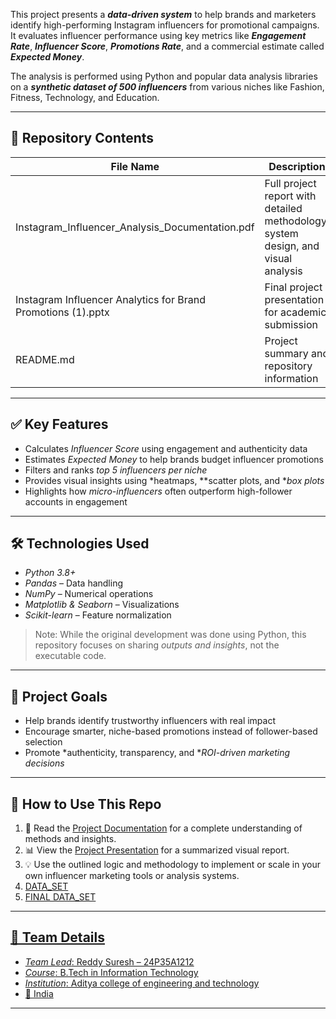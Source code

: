 This project presents a ***data-driven system*** to help brands and marketers identify high-performing Instagram influencers for promotional campaigns. It evaluates influencer performance using key metrics like ***Engagement Rate***, ***Influencer Score***, ***Promotions Rate***, and a commercial estimate called ***Expected Money***.

The analysis is performed using Python and popular data analysis libraries on a ***synthetic dataset of 500 influencers*** from various niches like Fashion, Fitness, Technology, and Education.

---

## 📁 Repository Contents

| File Name | Description |
|-----------|-------------|
| Instagram_Influencer_Analysis_Documentation.pdf | Full project report with detailed methodology, system design, and visual analysis |
| Instagram Influencer Analytics for Brand Promotions (1).pptx | Final project presentation for academic submission |
| README.md | Project summary and repository information |

---

## ✅ Key Features

- Calculates *Influencer Score* using engagement and authenticity data
- Estimates *Expected Money* to help brands budget influencer promotions
- Filters and ranks *top 5 influencers per niche*
- Provides visual insights using *heatmaps, **scatter plots, and **box plots*
- Highlights how *micro-influencers* often outperform high-follower accounts in engagement

---

## 🛠 Technologies Used

- *Python 3.8+*
- *Pandas* – Data handling
- *NumPy* – Numerical operations
- *Matplotlib & Seaborn* – Visualizations
- *Scikit-learn* – Feature normalization

> Note: While the original development was done using Python, this repository focuses on sharing *outputs and insights*, not the executable code.

---
## 🎯 Project Goals

- Help brands identify trustworthy influencers with real impact
- Encourage smarter, niche-based promotions instead of follower-based selection
- Promote *authenticity, transparency, and **ROI-driven marketing decisions*

---

## 🧾 How to Use This Repo

1. 📄 Read the [Project Documentation](./Instagram_Influencer_Analysis_Documentation.pdf) for a complete understanding of methods and insights.
2. 📊 View the [Project Presentation](./Instagram%20Influencer%20Analytics%20for%20Brand%20Promotions%20(1).pptx) for a summarized visual report.
3. 💡 Use the outlined logic and methodology to implement or scale in your own influencer marketing tools or analysis systems.
4. <a href="https://github.com/sureshmadmax/Influencer-Analytics-for-Brand-Promotions/blob/main/Insta_Influencer_Data_set.csv">DATA_SET 
5. <a href="https://github.com/sureshmadmax/Influencer-Analytics-for-Brand-Promotions/blob/main/Top_Influencers.csv"> FINAL DATA_SET
---

## 👥 Team Details

- *Team Lead*: Reddy Suresh – 24P35A1212
- *Course*: B.Tech in Information Technology
- *Institution*: Aditya college of engineering and technology 
- 📍 India

---

